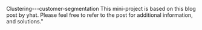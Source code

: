 Clustering---customer-segmentation
This mini-project is based on this blog post by yhat. Please feel free to refer to the post for additional information, and solutions."
